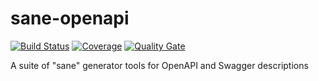 # sane-openapi

[![Build Status](https://travis-ci.org/fr1zle/sane-openapi.svg?branch=master)](https://travis-ci.org/fr1zle/sane-openapi)
[![Coverage](https://sonarcloud.io/api/project_badges/measure?project=de.timmhirsens.saneopenapi%3Asane-openapi&metric=coverage)](https://sonarcloud.io/dashboard?id=de.timmhirsens.saneopenapi%3Asane-openapi)
[![Quality Gate](https://sonarcloud.io/api/project_badges/measure?project=com.lapots.breed.judge%3Ajudge-rule-engine&metric=alert_status)](https://sonarcloud.io/dashboard?id=de.timmhirsens.saneopenapi%3Asane-openapi)

A suite of "sane" generator tools for OpenAPI and Swagger descriptions
